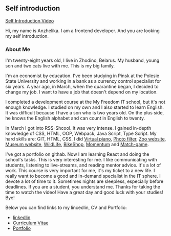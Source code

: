 ## Self introduction

[Self Introduction Video](https://www.youtube.com/watch?v=820mRa5XTgQ&ab_channel=%D0%90%D0%BD%D0%B6%D0%B5%D0%BB%D0%B8%D0%BA%D0%B0%D0%A4%D0%BB%D1%91%D1%80%D0%BA%D0%BE)

Hi, my name is Anzhelika. I am a frontend developer. And you are looking my self introduction.

### About Me

I'm twenty-eight years old, I live in Zhodino, Belarus. My husband, young son and two cats live with me. This is my big family.

I'm an economist by education. I've been studying in Pinsk at the Polesie State University and working in a bank as a currency control specialist for six years.
A year ago, in March, when the quarantine began, I decided to change my job. I want to have a job that doesn't depend on my location.

I completed a development course at the My Freedom IT school, but it's not enough knowledge. I studied on my own and I also started to learn English. It was difficult because I have a son who is two years old.
On the plus side, he knows the English alphabet and can count in English to twenty.

In March I got into RSS-Shcool. It was very intense. I gained in-depth knowledge of CSS, HTML, OOP, Webpack, Java Script, Type Script. My hard skills are: GIT, HTML, CSS. I did [Virtual piano](https://rolling-scopes-school.github.io/anzhelikamikulich-JSFEPRESCHOOL/drum-kit/), [Photo filter](https://rolling-scopes-school.github.io/anzhelikamikulich-JSFEPRESCHOOL/Fotofilter/), [Zoo website](https://anzhelikamikulich.github.io/Online-Zoo/online-zoo/pages/Landing/index.html), [Museum website](https://rolling-scopes-school.github.io/anzhelikamikulich-JSFE2021Q3/museum-dom/), [WildLife](https://anzhelikamikulich-wildlife.netlify.app), [BikeShop](https://anzhelikamikulich.github.io/firstproject_Adaptiv/), [Momentum](https://anzhelikamikulich-momentum.netlify.app/) and [Match-game](https://anzhelikamikulich-match-match-game.netlify.app/).

I've got a portfolio on githab. Now I am learning React and doing the school's tasks. This is very interesting for me. I like communicating with students, listening to live-streams, and reading mentor advice. It's a lot of work.
This course is very important for me, it's my ticket to a new life. I really want to become a good and in-demand specialist in the IT sphere. I devote a lot of time to it. Sometimes nights are sleepless, especially before deadlines. If you are a student, you understand me.
Thanks for taking the time to watch the video! Have a great day and good luck with your studies! Bye!

Below you can find links to my lincedlin, CV and Portfolio:

- [linkedlin](https://www.linkedin.com/in/anzhelika-mikulich-352153205/)
- [Curriculum Vitae](https://anzhelikamikulich.github.io/rsschool-cv/)
- [Portfolio](https://github.com/AnzhelikaMikulich/My-Portfolio/blob/master/README.md)
